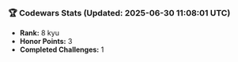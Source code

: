 ### 🏆 Codewars Stats (Updated: 2025-06-30 11:08:01 UTC)

- **Rank:** 8 kyu
- **Honor Points:** 3
- **Completed Challenges:** 1
